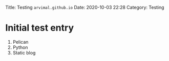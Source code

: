 Title: Testing `arvimal.github.io`
Date: 2020-10-03 22:28
Category: Testing

# Initial test entry

1. Pelican
2. Python
3. Static blog

